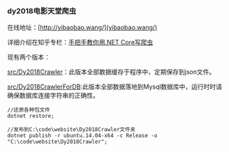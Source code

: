 ### dy2018电影天堂爬虫

在线地址：[http://yibaobao.wang/](yibaobao.wang/)

详细介绍在知乎专栏：[手把手教你用.NET Core写爬虫](https://zhuanlan.zhihu.com/p/24151412)


现有两个版本：

[src/Dy2018Crawler](https://github.com/liguobao/Dy2018Crawler/tree/master/src/Dy2018Crawler)：此版本全部数据缓存于程序中，定期保存到json文件。


[src/Dy2018CrawlerForDB](https://github.com/liguobao/Dy2018Crawler/tree/master/src/Dy2018CrawlerForDB):此版本全部数据落地到Mysql数据库中，运行时时请确保数据库连接字符串的正确性。

```
//还原各种包文件
dotnet restore;

//发布到C:\code\website\Dy2018Crawler文件夹
dotnet publish -r ubuntu.14.04-x64 -c Release -o "C:\code\website\Dy2018Crawler";

```

